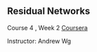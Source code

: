 ## Residual Networks


Course 4 , Week 2   [Coursera](https://www.deeplearning.ai/)

Instructor: Andrew Wg




